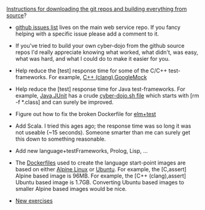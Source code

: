 
[Instructions for downloading the git repos and building everything from source](https://github.com/cyber-dojo/cyber-dojo/tree/master/dev)?

- [github issues list](https://github.com/cyber-dojo/web/issues) lives on the main web service repo.
If you fancy helping with a specific issue please add a comment to it.

- If you've tried to build your own cyber-dojo from the github source repos
I'd really appreciate knowing what worked, what didn't, was easy, what was hard,
and what I could do to make it easier for you.

- Help reduce the [test] response time for some of the C/C++ test-frameworks.
For example,
[C++ (clang),GoogleMock](https://github.com/cyber-dojo-languages/clangplusplus-googlemock)

- Help reduce the [test] response time for Java test-frameworks.
For example,
[Java,JUnit](https://github.com/cyber-dojo-languages/java-junit)
has a crude
[cyber-dojo.sh file](https://github.com/cyber-dojo-languages/java-junit/blob/master/start_point/cyber-dojo.sh)
which starts with [rm -f *.class] and can surely be improved.

- Figure out how to fix the broken Dockerfile for
[elm+test](https://github.com/cyber-dojo-languages/elm-test)

- Add Scala. I tried this ages ago; the response time was so long it was not useable (~15 seconds).
Someone smarter than me can surely get this down to something reasonable.

- Add new language+testFrameworks, Prolog, Lisp, ...

- The [Dockerfiles](https://docs.docker.com/engine/reference/builder/) used
to create the language start-point images are based on either
[Alpine Linux](https://alpinelinux.org/) or
[Ubuntu](https://www.ubuntu.com/).
For example, the [C,assert] Alpine based image is 96MB.
For example, the [C++ (clang),assert] Ubuntu based image is 1.7GB.
Converting Ubuntu based images to smaller Alpine based images would be nice.

- [New exercises](https://github.com/cyber-dojo/start-points-exercises)


